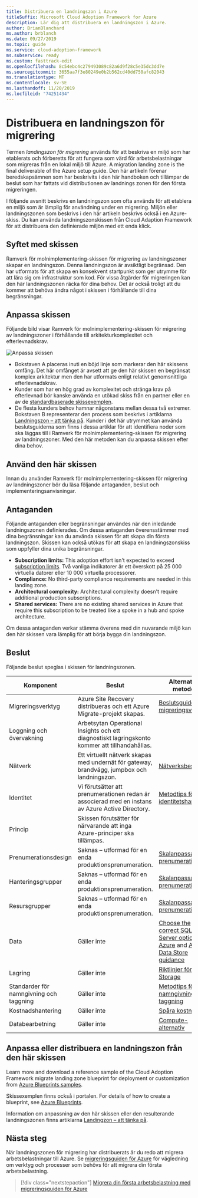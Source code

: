 ```yaml
---
title: Distribuera en landningszon i Azure
titleSuffix: Microsoft Cloud Adoption Framework for Azure
description: Lär dig att distribuera en landningszon i Azure.
author: BrianBlanchard
ms.author: brblanch
ms.date: 09/27/2019
ms.topic: guide
ms.service: cloud-adoption-framework
ms.subservice: ready
ms.custom: fasttrack-edit
ms.openlocfilehash: 8c54ebc4c279493089c82a6d9f28c5e35dc3dd7e
ms.sourcegitcommit: 3655aa7f3e80249e0b2b562cd40dd750afc82043
ms.translationtype: MT
ms.contentlocale: sv-SE
ms.lasthandoff: 11/20/2019
ms.locfileid: "74251434"
---
```

# <a name="deploy-a-migration-landing-zone"></a>Distribuera en landningszon för migrering

Termen *landingszon för migrering* används för att beskriva en miljö som har etablerats och förberetts för att fungera som värd för arbetsbelastningar som migreras från en lokal miljö till Azure. A migration landing zone is the final deliverable of the Azure setup guide. Den här artikeln förenar beredskapsämnen som har beskrivits i den här handboken och tillämpar de beslut som har fattats vid distributionen av landnings zonen för den första migreringen.

I följande avsnitt beskrivs en landningszon som ofta används för att etablera en miljö som är lämplig för användning under en migrering. Miljön eller landningszonen som beskrivs i den här artikeln beskrivs också i en Azure-skiss. Du kan använda landningszonskissen från Cloud Adaption Framework för att distribuera den definierade miljön med ett enda klick.

## <a name="purpose-of-the-blueprint"></a>Syftet med skissen

Ramverk för molnimplementering-skissen för migrering av landningszoner skapar en landningszon. Denna landningszon är avsiktligt begränsad. Den har utformats för att skapa en konsekvent startpunkt som ger utrymme för att lära sig om infrastruktur som kod. För vissa åtgärder för migreringen kan den här landningszonen räcka för dina behov. Det är också troligt att du kommer att behöva ändra något i skissen i förhållande till dina begränsningar.

## <a name="blueprint-alignment"></a>Anpassa skissen

Följande bild visar Ramverk för molnimplementering-skissen för migrering av landningszoner i förhållande till arkitekturkomplexitet och efterlevnadskrav.

![Anpassa skissen](../../_images/ready/blueprint-overview.png)

- Bokstaven A placeras inuti en böjd linje som markerar den här skissens omfång. Det här omfånget är avsett att ge den här skissen en begränsat komplex arkitektur men den har utformats enligt relativt genomsnittliga efterlevnadskrav.
- Kunder som har en hög grad av komplexitet och stränga krav på efterlevnad bör kanske använda en utökad skiss från en partner eller en av de [standardbaserade skissexemplen](https://docs.microsoft.com/azure/governance/blueprints/samples).
- De flesta kunders behov hamnar någonstans mellan dessa två extremer. Bokstaven B representerar den process som beskrivs i artiklarna [Landningszon – att tänka på](../considerations/index.md). Kunder i det här utrymmet kan använda beslutsguiderna som finns i dessa artiklar för att identifiera noder som ska läggas till i Ramverk för molnimplementering-skissen för migrering av landningszoner. Med den här metoden kan du anpassa skissen efter dina behov.

## <a name="use-this-blueprint"></a>Använd den här skissen

Innan du använder Ramverk för molnimplementering-skissen för migrering av landningszoner bör du läsa följande antaganden, beslut och implementeringsanvisningar.

## <a name="assumptions"></a>Antaganden

Följande antaganden eller begränsningar användes när den inledande landningszonen definierades. Om dessa antaganden överensstämmer med dina begränsningar kan du använda skissen för att skapa din första landningszon. Skissen kan också utökas för att skapa en landningszonskiss som uppfyller dina unika begränsningar.

- **Subscription limits:** This adoption effort isn't expected to exceed [subscription limits](https://docs.microsoft.com/azure/azure-subscription-service-limits). Två vanliga indikatorer är ett överskott på 25 000 virtuella datorer eller 10 000 virtuella processorer.
- **Compliance:** No third-party compliance requirements are needed in this landing zone.
- **Architectural complexity:** Architectural complexity doesn't require additional production subscriptions.
- **Shared services:** There are no existing shared services in Azure that require this subscription to be treated like a spoke in a hub and spoke architecture.

Om dessa antaganden verkar stämma överens med din nuvarande miljö kan den här skissen vara lämplig för att börja bygga din landningszon.

## <a name="decisions"></a>Beslut

Följande beslut speglas i skissen för landningszonen.

| Komponent | Beslut | Alternativa metoder |
|---------|---------|---------|
|Migreringsverktyg|Azure Site Recovery distribueras och ett Azure Migrate-projekt skapas.|[Beslutsguide för migreringsverktyg](../../decision-guides/migrate-decision-guide/index.md)|
|Loggning och övervakning|Arbetsytan Operational Insights och ett diagnostiskt lagringskonto kommer att tillhandahållas.|         |
|Nätverk|Ett virtuellt nätverk skapas med undernät för gateway, brandvägg, jumpbox och landningszon.|[Nätverksbeslut](../considerations/networking-options.md)|
|Identitet|Vi förutsätter att prenumerationen redan är associerad med en instans av Azure Active Directory.|[Metodtips för identitetshantering](https://docs.microsoft.com/azure/security/azure-security-identity-management-best-practices?toc=https://docs.microsoft.com/azure/cloud-adoption-framework/toc.json&bc=https://docs.microsoft.com/azure/cloud-adoption-framework/_bread/toc.json)         |
|Princip|Skissen förutsätter för närvarande att inga Azure-principer ska tillämpas.|         |
|Prenumerationsdesign|Saknas – utformad för en enda produktionsprenumeration.|[Skalanpassa prenumerationer](../azure-best-practices/scaling-subscriptions.md)|
|Hanteringsgrupper|Saknas – utformad för en enda produktionsprenumeration.|[Skalanpassa prenumerationer](../azure-best-practices/scaling-subscriptions.md)         |
|Resursgrupper|Saknas – utformad för en enda produktionsprenumeration.|[Skalanpassa prenumerationer](../azure-best-practices/scaling-subscriptions.md)         |
|Data|Gäller inte|[Choose the correct SQL Server option in Azure](https://docs.microsoft.com/azure/sql-database/sql-database-paas-vs-sql-server-iaas) and [Azure Data Store guidance](https://docs.microsoft.com/azure/architecture/guide/technology-choices/data-store-overview) |
|Lagring|Gäller inte|[Riktlinjer för Azure Storage](../considerations/storage-options.md)         |
|Standarder för namngivning och taggning|Gäller inte|[Metodtips för namngivning och taggning](../azure-best-practices/naming-and-tagging.md)         |
|Kostnadshantering|Gäller inte|[Spåra kostnader](../azure-best-practices/track-costs.md)|
|Databearbetning|Gäller inte|[Compute-alternativ](../considerations/compute-options.md)|

## <a name="customize-or-deploy-a-landing-zone-from-this-blueprint"></a>Anpassa eller distribuera en landningszon från den här skissen

Learn more and download a reference sample of the Cloud Adoption Framework migrate landing zone blueprint for deployment or customization from [Azure Blueprints samples](https://docs.microsoft.com/azure/governance/blueprints/samples).

Skissexemplen finns också i portalen. For details of how to create a blueprint, see [Azure Blueprints](./govern-org-compliance.md?tabs=azureblueprints#create-a-blueprint).

Information om anpassning av den här skissen eller den resulterande landningszonen finns artiklarna [Landingzon – att tänka på](../considerations/index.md).

## <a name="next-steps"></a>Nästa steg

När landningszonen för migrering har distribuerats är du redo att migrera arbetsbelastningar till Azure.
Se [migreringsguiden för Azure](../../migrate/azure-migration-guide/index.md) för vägledning om verktyg och processer som behövs för att migrera din första arbetsbelastning.

> [!div class="nextstepaction"]
> [Migrera din första arbetsbelastning med migreringsguiden för Azure](../../migrate/azure-migration-guide/index.md)
